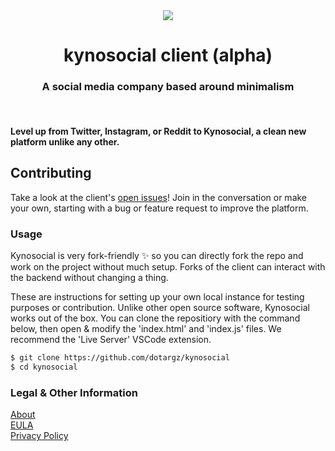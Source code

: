<div align="center">
  <img src="./meta/favicon.ico"><br>
  <h1 align="center">kynosocial client (alpha)</h1>
  <h3 align="center">A social media company based around minimalism</h3>
</div>
<br>

<h4>Level up from Twitter, Instagram, or Reddit to Kynosocial, a clean new platform unlike any other.</h4>

## Contributing 

Take a look at the client's [open issues](https://github.com/dotargz/kynosocial/issues)! Join in the conversation or make your own, starting with a bug or feature request to improve the platform.

### Usage  

Kynosocial is very fork-friendly ✨ so you can directly fork the repo and work on the project without much setup. Forks of the client can interact with the backend without changing a thing. 

These are instructions for setting up your own local instance for testing purposes or contribution. Unlike other open source software, Kynosocial works out of the box. You can clone the repositiory with the command below, then open & modify the 'index.html' and 'index.js' files. We recommend the 'Live Server' VSCode extension.

```bash
$ git clone https://github.com/dotargz/kynosocial
$ cd kynosocial
```

### Legal & Other Information  

[About](https://kyno.social/?page=about)  
[EULA](https://kyno.social/?page=eula)  
[Privacy Policy](https://kyno.social/?page=privacy)  
